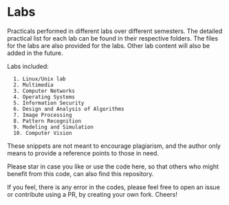 # Labs
Practicals performed in different labs over different semesters. The detailed practical list for each lab can be found in their respective folders. The files for the labs are also provided for the labs. Other lab content will also be added in the future.


Labs included:
```
  1. Linux/Unix lab
  2. Multimedia
  3. Computer Networks
  4. Operating Systems
  5. Information Security
  6. Design and Analysis of Algorithms
  7. Image Processing
  8. Pattern Recognition
  9. Modeling and Simulation
  10. Computer Vision
```

These snippets are not meant to encourage plagiarism, and the author only means to provide a reference points to those in need.

Please star in case you like or use the code here, so that others who might benefit from this code, can also find this repository.

If you feel, there is any error in the codes, please feel free to open an issue or contribute using a PR, by creating your own fork. Cheers!
